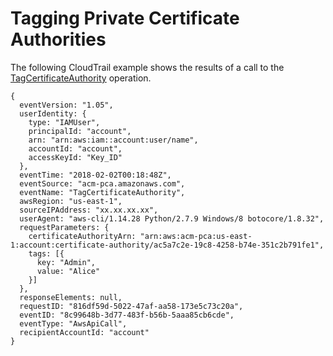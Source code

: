 # Tagging Private Certificate Authorities<a name="CT-TagPCA"></a>

The following CloudTrail example shows the results of a call to the [TagCertificateAuthority](https://docs.aws.amazon.com/acm-pca/latest/APIReference/API_TagCertificateAuthority.html) operation\.

```
{
  eventVersion: "1.05",
  userIdentity: {
    type: "IAMUser",
    principalId: "account",
    arn: "arn:aws:iam::account:user/name",
    accountId: "account",
    accessKeyId: "Key_ID"
  },
  eventTime: "2018-02-02T00:18:48Z",
  eventSource: "acm-pca.amazonaws.com",
  eventName: "TagCertificateAuthority",
  awsRegion: "us-east-1",
  sourceIPAddress: "xx.xx.xx.xx",
  userAgent: "aws-cli/1.14.28 Python/2.7.9 Windows/8 botocore/1.8.32",
  requestParameters: {
    certificateAuthorityArn: "arn:aws:acm-pca:us-east-1:account:certificate-authority/ac5a7c2e-19c8-4258-b74e-351c2b791fe1",
    tags: [{
      key: "Admin",
      value: "Alice"
    }]
  },
  responseElements: null,
  requestID: "816df59d-5022-47af-aa58-173e5c73c20a",
  eventID: "8c99648b-3d77-483f-b56b-5aaa85cb6cde",
  eventType: "AwsApiCall",
  recipientAccountId: "account"
}
```